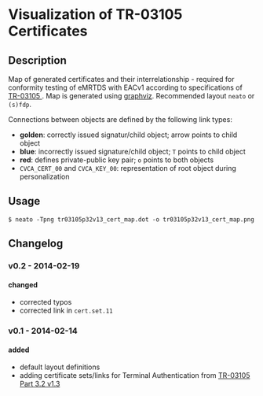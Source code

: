 Visualization of TR-03105 Certificates
======================================

Description
-----------

Map of generated certificates and their interrelationship - required for conformity testing of eMRTDS with EACv1 according to specifications of [TR-03105 ](https://www.bsi.bund.de/EN/Publications/TechnicalGuidelines/TR03105/BSITR03105.html). Map is generated using [graphviz](http://www.graphviz.org/). Recommended layout `neato` or `(s)fdp`.

Connections between objects are defined by the following link types:

-	**golden**: correctly issued signatur/child object; arrow points to child object
-	**blue**: incorrectly issued signature/child object; `T` points to child object
-	**red**: defines private-public key pair; `o` points to both objects
-	`CVCA_CERT_00` and `CVCA_KEY_00`: representation of root object during personalization

Usage
-----

`$ neato -Tpng tr03105p32v13_cert_map.dot -o tr03105p32v13_cert_map.png`

Changelog
---------

### v0.2 - 2014-02-19

#### changed

-	corrected typos
-	corrected link in `cert.set.11`

### v0.1 - 2014-02-14

#### added

-	default layout definitions
-	adding certificate sets/links for Terminal Authentication from [TR-03105 Part 3.2 v1.3](https://www.bsi.bund.de/EN/Publications/TechnicalGuidelines/TR03105/BSITR03105.html)
